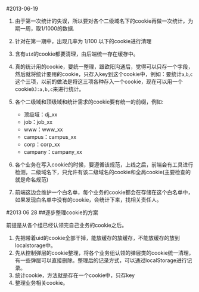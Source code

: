 #2013-06-19

1. 由于第一次统计的失误，所以要对各个二级域名下的cookie再做一次统计，为期一周，取1/1000的数据.
2. 针对在第一期中，出现几率为 1/100 以下的cookie进行清理
3. 含有``uid``的cookie都要清理，由后端统一存在缓存中。
4. 真的统计用的cookie，要统一整理，跟欧阳沟通后，觉得可以只存一个字段，然后就将统计要用的cookie，只存入key到这个cookie中，例如：要统计``a``,``b``,``c``这个三项，以前的做法是将这三项各种存入一个cookie，现在可以用一个cookie``DJ:a,b,c``来进行统计。
5. 各个二级域和顶级域和统计需求的cookie要有统一的前缀，例如:
	- 顶级域：dj_xx
	- job：job_xx
	- www：www_xx
	- campus：campus_xx
	- corp：corp_xx
	- campany：campany_xx


6. 各个业务在写入cookie的时候，要遵循该规范，上线之后，前端会有工具进行检测，二级域名下，只允许有该二级域名的cookie和全局cookie(主要检查的就是命名规范)
7. 前端这边会维护一个白名单，每个业务的cookie都会在存储在这个白名单中，如果发现白名单中没有的cookie，会统计下来，找相关责任人。


#2013 06 28
##逐步整理cookie的方案

前提是从各个组已经认领完自己业务的cookie之后。

1. 先把带着uid的cookie全部干掉，能放缓存的放缓存，不能放缓存的放到localstorage中。
2. 先从控制弹层的cookie整理，将各个业务组认领的弹层类的cookie统一清理，有一些弹层可以直接删除。整理后的记录方式，可以通过localStorage进行记录。
3. 统计cookie，方法就是存在一个cookie中，只存key
4. 整理业务相关cookie。
